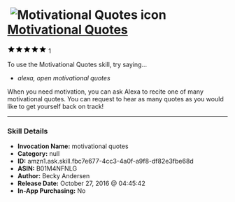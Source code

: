 # &nbsp;<img src="skill_icon" alt="Motivational Quotes icon" width="36"> [Motivational Quotes](http://alexa.amazon.com/#skills/amzn1.ask.skill.fbc7e677-4cc3-4a0f-a9f8-df82e3fbe68d)
![5 stars](../../images/ic_star_black_18dp_1x.png)![5 stars](../../images/ic_star_black_18dp_1x.png)![5 stars](../../images/ic_star_black_18dp_1x.png)![5 stars](../../images/ic_star_black_18dp_1x.png)![5 stars](../../images/ic_star_black_18dp_1x.png) 1

To use the Motivational Quotes skill, try saying...

* *alexa, open motivational quotes*

When you need motivation, you can ask Alexa to recite one of many motivational quotes. You can request to hear as many quotes as you would like to get yourself back on track!

***

### Skill Details

* **Invocation Name:** motivational quotes
* **Category:** null
* **ID:** amzn1.ask.skill.fbc7e677-4cc3-4a0f-a9f8-df82e3fbe68d
* **ASIN:** B01M4NFNLG
* **Author:** Becky Andersen
* **Release Date:** October 27, 2016 @ 04:45:42
* **In-App Purchasing:** No

